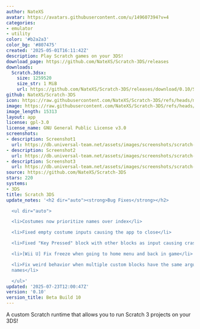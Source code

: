 ```yaml
---
author: NateXS
avatar: https://avatars.githubusercontent.com/u/149607394?v=4
categories:
- emulator
- utility
color: '#b2a2a3'
color_bg: '#807475'
created: '2025-05-01T16:11:42Z'
description: Play Scratch games on your 3DS!
download_page: https://github.com/NateXS/Scratch-3DS/releases
downloads:
  Scratch.3dsx:
    size: 1259520
    size_str: 1 MiB
    url: https://github.com/NateXS/Scratch-3DS/releases/download/0.10/Scratch.3dsx
github: NateXS/Scratch-3DS
icon: https://raw.githubusercontent.com/NateXS/Scratch-3DS/refs/heads/main/gfx/icon.png
image: https://raw.githubusercontent.com/NateXS/Scratch-3DS/refs/heads/main/gfx/logo.png
image_length: 15313
layout: app
license: gpl-3.0
license_name: GNU General Public License v3.0
screenshots:
- description: Screenshot1
  url: https://db.universal-team.net/assets/images/screenshots/scratch-3ds/screenshot1.png
- description: Screenshot2
  url: https://db.universal-team.net/assets/images/screenshots/scratch-3ds/screenshot2.png
- description: Screenshot3
  url: https://db.universal-team.net/assets/images/screenshots/scratch-3ds/screenshot3.png
source: https://github.com/NateXS/Scratch-3DS
stars: 220
systems:
- 3DS
title: Scratch 3DS
update_notes: '<h2 dir="auto"><strong>Bug Fixes</strong></h2>

  <ul dir="auto">

  <li>Costumes now prioritize names over index</li>

  <li>Fixed empty costume inputs causing the app to close</li>

  <li>Fixed "Key Pressed" block with other blocks as input causing crashes</li>

  <li>[Wii U] Fix freeze when going to home menu and back in game</li>

  <li>Fix weird behavior when multiple custom blocks have the same argument variable
  names</li>

  </ul>'
updated: '2025-07-23T12:00:47Z'
version: '0.10'
version_title: Beta Build 10
---
```

A custom Scratch runtime that allows you to run Scratch 3 projects on your 3DS!